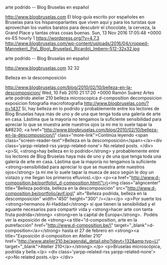 arte podrido -- Blog Bruselas en español

http://www.blogbruselas.com El blog-guía escrito por españoles en
Bruselas para los hispanoparlantes que viven aquí y para los turistas
que aprovechan los vuelos baratos para descubrir el chocolate, la
cerveza, la Grand Place y tantas otras cosas buenas. Sun, 13 Nov 2016
17:05:48 +0000 es-ES hourly 1 https://wordpress.org/?v=4.7.3
http://www.blogbruselas.com/wp-content/uploads/2016/04/cropped-Manneken\_Pis\_Blog\_Bruselas\_Ricardo\_Imbern-512-32x32.jpg

arte podrido -- Blog Bruselas en español

http://www.blogbruselas.com 32 32

Belleza en la descomposición

http://www.blogbruselas.com/blog/2010/02/10/belleza-en-la-descomposicion/
Wed, 10 Feb 2010 21:17:20 +0000 Ramón Suárez Artes arte podrido atelier
210 belleza microscopica d-composition decomposicion exposicion
fotografia macrofotografia http://www.blogbruselas.com/?p=1437 Sí, hay
belleza en lo podrido y probablemente entre los lectores de Blog
Bruselas haya más de uno y de una que tenga toda una galería de arte en
casa. Lástima que la mayoría no tengamos la suficiente sensibilidad para
apreciar lo que se muestra ante nuestros ojos (a mi me lo suele tapar la
&\#8230; \<a
href=\"http://www.blogbruselas.com/blog/2010/02/10/belleza-en-la-descomposicion/\"
class=\"more-link\"\>Continúa leyendo \<span
class=\"screen-reader-text\"\>Belleza en la
descomposición\</span\>\</a\>\<div class=\'yarpp-related-rss
yarpp-related-none\'\> No related posts. \</div\> \<p\>Sí, \<strong\>hay
belleza en lo podrido\</strong\> y probablemente entre los lectores de
Blog Bruselas haya más de uno y de una que tenga toda una galería de
arte en casa. Lástima que la mayoría no tengamos la suficiente
\<strong\>sensibilidad para apreciar lo que se muestra ante nuestros
ojos\</strong\> (a mi me lo suele tapar la mueca de asco según le doy un
vistazo y me llegan los primeros efluvios).\</p\> \<p\>\<a
href=\"http://www.d-composition.be/portfolio\_d-composition.html\"\>\<img
class=\"aligncenter\" title=\"Belleza podrida, belleza en la
descomposición\" src=\"http://www.d-composition.be/portfolio/avif.jpg\"
alt=\"Belleza podrida, belleza en la descomposición\" width=\"450\"
height=\"300\" /\>\</a\>\</p\> \<p\>Por suerte los \<strong\>hermanos
Al-Haddad\</strong\> sí que tienen la sensibilidad y el aguante
necesarios para compartir vida y \<strong\>hacer arte con tanta fruta
podrida\</strong\> \<strong\>en la capital de Europa\</strong\>.  Podéis
ver la exposición de \<strong\>\<a title=\"d-composition, arte en la
putrefacción\" href=\"http://www.d-composition.be/\"
target=\"\_blank\"\>d-composition\</a\>\</strong\> hasta el 27 de
febrero en \<strong\>\<a title=\"Exposición d-composition en Atelier
210\"
href=\"http://www.atelier210.be/agenda\_detail.php?idevt=132&amp;typ=L\"
target=\"\_blank\"\>Atelier 210\</a\>\</strong\>.\</p\> \<p\>Bruselas
microscópica, podrida y bella.\</p\> \<div class=\'yarpp-related-rss
yarpp-related-none\'\> \<p\>No related posts.\</p\> \</div\>
